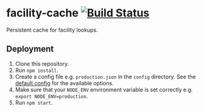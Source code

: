 # facility-cache [![Build Status](https://travis-ci.org/jembi/facility-cache.svg)](https://travis-ci.org/jembi/facility-cache)

Persistent cache for facility lookups.

## Deployment

1. Clone this repository.
1. Run `npm install`.
1. Create a config file e.g. `production.json` in the `config` directory. See the [default config](https://github.com/jembi/facility-cache/blob/master/config/config.json) for the available options.
1. Make sure that your `NODE_ENV` environment variable is set correctly e.g. `export NODE_ENV=production`.
1. Run `npm start`.

